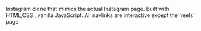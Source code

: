 Instagram clone that mimics the actual Instagram page. 
Built with HTML,CSS , vanilla JavaScript.
All navlinks are interactive except the 'reels' page. 
